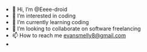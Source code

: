 - 👋 Hi, I’m @Eeee-droid
- 👀 I’m interested in coding
- 🌱 I’m currently learning coding
- 💞️ I’m looking to collaborate on software freelancing
- 📫 How to reach me evansmelly8@gmail.com
-

<!---
Eeee-droid/Eeee-droid is a ✨ special ✨ repository because its `README.md` (this file) appears on your GitHub profile.
You can click the Preview link to take a look at your changes.
--->
